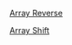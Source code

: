 
[Array Reverse](https://github.com/401-advanced-javascript-donna/data-structures-and-algorithms/tree/array-reverse)

[Array Shift](https://github.com/401-advanced-javascript-donna/data-structures-and-algorithms/pull/2)
